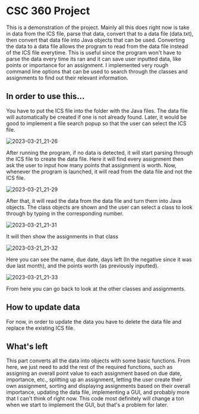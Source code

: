 # CSC 360 Project 
This is a demonstration of the project. Mainly all this does right now is take in data from the ICS file, parse that data, convert that to a data file (data.txt),
then convert that data file into Java objects that can be used. Converting the data to a data file allows the program to read from the data file instead of the ICS file everytime. This is useful since the program won't have to parse the data every time its ran and it can save user inputted data, like points or importance for an assignment. I implemented very rough command line options that can be used to search
through the classes and assignments to find out their relevant information. 
## In order to use this...
You have to put the ICS file into the folder with the Java files. The data file will automatically be created if one is not already found. Later, it would be good to implement a file search popup so that the user can select the ICS file. 

![2023-03-21_21-26](https://user-images.githubusercontent.com/120692984/226786005-b026204d-fec2-415d-827c-d6e163b080f9.png)

After running the program, if no data is detected, it will start parsing through the ICS file to create the data file. Here it will find every assignment then ask the user to input how many points that assignment is worth. Now, whenever the program is launched, it will read from the data file and not the ICS file. 

![2023-03-21_21-29](https://user-images.githubusercontent.com/120692984/226786411-ee00d938-6db7-4fed-b6e5-7631b7ab361b.png)

After that, it will read the data from the data file and turn them into Java objects. The class objects are shown and the user can select a class to look through by typing in the corresponding number. 

![2023-03-21_21-31](https://user-images.githubusercontent.com/120692984/226786707-f642eff3-a932-46b0-9f19-2f7407afe37e.png)

It will then show the assignments in that class

![2023-03-21_21-32](https://user-images.githubusercontent.com/120692984/226786794-66564e87-cef1-40f4-8523-dcd9d97ab285.png)

Here you can see the name, due date, days left (In the negative since it was due last month), and the points worth (as previously inputted).

![2023-03-21_21-33](https://user-images.githubusercontent.com/120692984/226786942-ad82d077-551d-4bfb-b959-e7d2c9c9eb69.png)

From here you can go back to look at the other classes and assignments.

## How to update data
For now, in order to update the data you have to delete the data file and replace the existing ICS file. 

## What's left
This part converts all the data into objects with some basic functions. From here, we just need to add the rest of the required functions, such 
as assigning an overall point value to each assignment based on due date, importance, etc., splitting up an assignment, letting the user create their
own assignment, sorting and displaying assignments based on their overall importance, updating the data file, implementing a GUI, and probably more 
that I can't think of right now. This code most definitely will change a ton when we start to implement the GUI, but that's a problem for later. 
